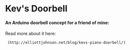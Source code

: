 # Kev's Doorbell

#### An Arduino doorbell concept for a friend of mine:

Read more about it here:

     (http://elliottjohnson.net/blog/kevs-piano-doorbell/)
